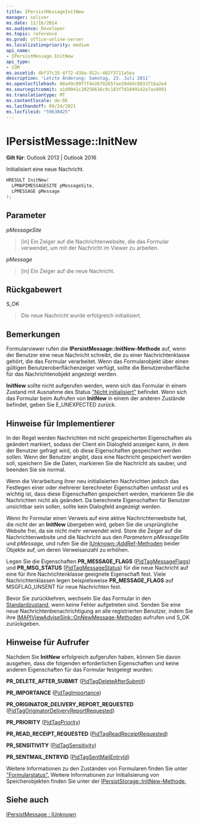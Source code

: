 ```yaml
---
title: IPersistMessageInitNew
manager: soliver
ms.date: 11/16/2014
ms.audience: Developer
ms.topic: reference
ms.prod: office-online-server
ms.localizationpriority: medium
api_name:
- IPersistMessage.InitNew
api_type:
- COM
ms.assetid: 4bf37c35-4f72-438a-912c-402f3711a5ea
description: 'Letzte Änderung: Samstag, 23. Juli 2011'
ms.openlocfilehash: 88a49c09f7f4e2678265fae20dddc8833716a2e4
ms.sourcegitcommit: a1d9041c20256616c9c183f7d1049142a7ac6991
ms.translationtype: MT
ms.contentlocale: de-DE
ms.lasthandoff: 09/24/2021
ms.locfileid: "59630425"
---
```

# <a name="ipersistmessageinitnew"></a>IPersistMessage::InitNew

  
  
**Gilt für**: Outlook 2013 | Outlook 2016 
  
Initialisiert eine neue Nachricht.
  
```cpp
HRESULT InitNew(
  LPMAPIMESSAGESITE pMessageSite,
  LPMESSAGE pMessage
);
```

## <a name="parameters"></a>Parameter

 _pMessageSite_
  
> [in] Ein Zeiger auf die Nachrichtenwebsite, die das Formular verwendet, um mit der Nachricht im Viewer zu arbeiten.
    
 _pMessage_
  
> [in] Ein Zeiger auf die neue Nachricht.
    
## <a name="return-value"></a>Rückgabewert

S_OK 
  
> Die neue Nachricht wurde erfolgreich initialisiert.
    
## <a name="remarks"></a>Bemerkungen

Formularviewer rufen die **IPersistMessage::InitNew-Methode** auf, wenn der Benutzer eine neue Nachricht schreibt, die zu einer Nachrichtenklasse gehört, die das Formular verarbeitet. Wenn das Formularobjekt über einen gültigen Benutzeroberflächenzeiger verfügt, sollte die Benutzeroberfläche für das Nachrichtenobjekt angezeigt werden. 
  
 **InitNew** sollte nicht aufgerufen werden, wenn sich das Formular in einem Zustand mit Ausnahme des Status ["Nicht initialisiert"](uninitialized-state.md) befindet. Wenn sich das Formular beim Aufrufen von **InitNew** in einem der anderen Zustände befindet, geben Sie E_UNEXPECTED zurück. 
  
## <a name="notes-to-implementers"></a>Hinweise für Implementierer

In der Regel werden Nachrichten mit nicht gespeicherten Eigenschaften als geändert markiert, sodass der Client ein Dialogfeld anzeigen kann, in dem der Benutzer gefragt wird, ob diese Eigenschaften gespeichert werden sollen. Wenn der Benutzer angibt, dass eine Nachricht gespeichert werden soll, speichern Sie die Daten, markieren Sie die Nachricht als sauber, und beenden Sie sie normal.
  
Wenn die Verarbeitung ihrer neu initialisierten Nachrichten jedoch das Festlegen einer oder mehrerer berechneter Eigenschaften umfasst und es wichtig ist, dass diese Eigenschaften gespeichert werden, markieren Sie die Nachrichten nicht als geändert. Da berechnete Eigenschaften für Benutzer unsichtbar sein sollen, sollte kein Dialogfeld angezeigt werden.
  
Wenn Ihr Formular einen Verweis auf eine aktive Nachrichtenwebsite hat, die nicht der an **InitNew** übergeben wird, geben Sie die ursprüngliche Website frei, da sie nicht mehr verwendet wird. Store die Zeiger auf die Nachrichtenwebsite und die Nachricht aus den _Parametern pMessageSite_ und _pMessage,_ und rufen Sie die [IUnknown::AddRef-Methoden](https://msdn.microsoft.com/library/b4316efd-73d4-4995-b898-8025a316ba63%28Office.15%29.aspx) beider Objekte auf, um deren Verweisanzahl zu erhöhen. 
  
Legen Sie die Eigenschaften **PR_MESSAGE_FLAGS** ([PidTagMessageFlags](pidtagmessageflags-canonical-property.md)) und **PR_MSG_STATUS** ([PidTagMessageStatus](pidtagmessagestatus-canonical-property.md)) für die neue Nachricht auf eine für Ihre Nachrichtenklasse geeignete Eigenschaft fest. Viele Nachrichtenklassen legen beispielsweise **PR_MESSAGE_FLAGS** auf MSGFLAG_UNSENT für neue Nachrichten fest. 
  
Bevor Sie zurückkehren, wechseln Sie das Formular in den [Standardzustand,](normal-state.md) wenn keine Fehler aufgetreten sind. Senden Sie eine neue Nachrichtenbenachrichtigung an alle registrierten Benutzer, indem Sie ihre [IMAPIViewAdviseSink::OnNewMessage-Methoden](imapiviewadvisesink-onnewmessage.md) aufrufen und S_OK zurückgeben. 
  
## <a name="notes-to-callers"></a>Hinweise für Aufrufer

Nachdem Sie **InitNew** erfolgreich aufgerufen haben, können Sie davon ausgehen, dass die folgenden erforderlichen Eigenschaften und keine anderen Eigenschaften für das Formular festgelegt wurden:
  
 **PR_DELETE_AFTER_SUBMIT** ([PidTagDeleteAfterSubmit](pidtagdeleteaftersubmit-canonical-property.md))
  
 **PR_IMPORTANCE** ([PidTagImportance](pidtagimportance-canonical-property.md))
  
 **PR_ORIGINATOR_DELIVERY_REPORT_REQUESTED** ([PidTagOriginatorDeliveryReportRequested](pidtagoriginatordeliveryreportrequested-canonical-property.md))
  
 **PR_PRIORITY** ([PidTagPriority](pidtagpriority-canonical-property.md))
  
 **PR_READ_RECEIPT_REQUESTED** ([PidTagReadReceiptRequested](pidtagreadreceiptrequested-canonical-property.md))
  
 **PR_SENSITIVITY** ([PidTagSensitivity](pidtagsensitivity-canonical-property.md))
  
 **PR_SENTMAIL_ENTRYID** ([PidTagSentMailEntryId](pidtagsentmailentryid-canonical-property.md))
  
Weitere Informationen zu den Zuständen von Formularen finden Sie unter ["Formularstatus".](form-states.md) Weitere Informationen zur Initialisierung von Speicherobjekten finden Sie unter der [IPersistStorage::InitNew-Methode.](https://msdn.microsoft.com/library/79caf1f6-d974-4aee-8563-eda4876a0a90%28Office.15%29.aspx) 
  
## <a name="see-also"></a>Siehe auch



[IPersistMessage : IUnknown](ipersistmessageiunknown.md)

